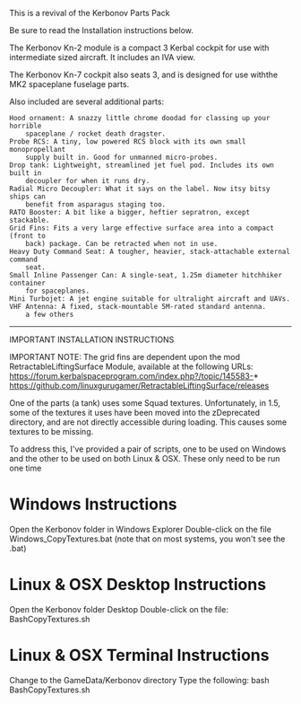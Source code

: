 This is a revival of the Kerbonov Parts Pack

Be sure to read the Installation instructions below.

The Kerbonov Kn-2 module is a compact 3 Kerbal cockpit for use with intermediate
sized aircraft. It includes an IVA view.

The Kerbonov Kn-7 cockpit also seats 3, and is designed for use withthe MK2 
spaceplane fuselage parts.

Also included are several additional parts:

	Hood ornament: A snazzy little chrome doodad for classing up your horrible
		spaceplane / rocket death dragster.
	Probe RCS: A tiny, low powered RCS block with its own small monopropellant
		supply built in. Good for unmanned micro-probes.
	Drop tank: Lightweight, streamlined jet fuel pod. Includes its own built in
		decoupler for when it runs dry.
	Radial Micro Decoupler: What it says on the label. Now itsy bitsy ships can
		benefit from asparagus staging too.
	RATO Booster: A bit like a bigger, heftier sepratron, except stackable.
	Grid Fins: Fits a very large effective surface area into a compact (front to 
		back) package. Can be retracted when not in use.
	Heavy Duty Command Seat: A tougher, heavier, stack-attachable external command
		seat.
	Small Inline Passenger Can: A single-seat, 1.25m diameter hitchhiker container
		for spaceplanes.
	Mini Turbojet: A jet engine suitable for ultralight aircraft and UAVs.
	VHF Antenna: A fixed, stack-mountable 5M-rated standard antenna.
		a few others

---------------------------------------------------------------------------------------

IMPORTANT INSTALLATION INSTRUCTIONS

IMPORTANT NOTE: The grid fins are dependent upon the mod RetractableLiftingSurface Module,
available at the following URLs:
	https://forum.kerbalspaceprogram.com/index.php?/topic/145583-*
	https://github.com/linuxgurugamer/RetractableLiftingSurface/releases


One of the parts (a tank) uses some Squad textures.  Unfortunately, in 1.5, some
of the textures it uses have been moved into the zDeprecated directory, and are
not directly accessible during loading.  This causes some textures to be missing.

To address this, I've provided a pair of scripts, one to be used on Windows and
the other to be used on both Linux & OSX.  These only need to be run one time


Windows Instructions
====================
Open the Kerbonov folder in Windows Explorer
Double-click on the file Windows_CopyTextures.bat (note that on most systems,
you won't see the .bat)


Linux & OSX Desktop Instructions
================================
Open the Kerbonov folder Desktop 
Double-click on the file:  BashCopyTextures.sh


Linux & OSX Terminal Instructions
=================================
Change to the GameData/Kerbonov directory
Type the following:
	bash BashCopyTextures.sh
	
